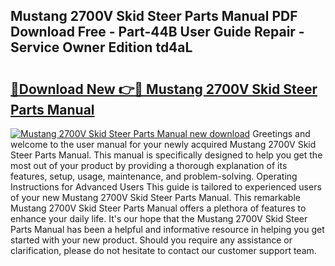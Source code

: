 ## Mustang 2700V Skid Steer Parts Manual PDF Download Free - Part-44B User Guide Repair - Service Owner Edition td4aL

# <h2><a href="http://bc62943.oget.top/?id=Mustang+2700V+Skid+Steer+Parts+Manual">🔗Download New 👉🔴 Mustang 2700V Skid Steer Parts Manual</a></h2>

[![Mustang 2700V Skid Steer Parts Manual new download](https://i.imgur.com/5g1atiW.png)](http://bc62943.oget.top/?id=Mustang+2700V+Skid+Steer+Parts+Manual)
Greetings and welcome to the user manual for your newly acquired Mustang 2700V Skid Steer Parts Manual. This manual is specifically designed to help you get the most out of your product by providing a thorough explanation of its features, setup, usage, maintenance, and problem-solving. Operating Instructions for Advanced Users This guide is tailored to experienced users of your new Mustang 2700V Skid Steer Parts Manual. This remarkable Mustang 2700V Skid Steer Parts Manual offers a plethora of features to enhance your daily life. It's our hope that the Mustang 2700V Skid Steer Parts Manual has been a helpful and informative resource in helping you get started with your new product. Should you require any assistance or clarification, please do not hesitate to contact our customer support team.
